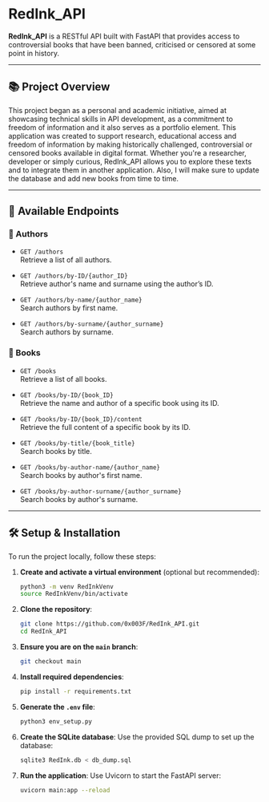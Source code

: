 # RedInk_API

**RedInk_API** is a RESTful API built with FastAPI that provides access to controversial books that have been banned, criticised or censored at some point in history.

---

## 📚 Project Overview

This project began as a personal and academic initiative, aimed at showcasing technical skills in API development, as a commitment to freedom of information and it also serves as a portfolio element.
This application was created to support research, educational access and freedom of information by making historically challenged, controversial or censored books available in digital format. Whether you're a researcher, developer or simply curious, RedInk_API allows you to explore these texts and to integrate them in another application. Also, I will make sure to update the database and add new books from time to time.

---

## 🚀 Available Endpoints

### 🔎 Authors

- `GET /authors`  
  Retrieve a list of all authors.

- `GET /authors/by-ID/{author_ID}`  
  Retrieve author's name and surname using the author’s ID.

- `GET /authors/by-name/{author_name}`  
  Search authors by first name.

- `GET /authors/by-surname/{author_surname}`  
  Search authors by surname.

### 📖 Books

- `GET /books`  
  Retrieve a list of all books.

- `GET /books/by-ID/{book_ID}`  
  Retrieve the name and author of a specific book using its ID.

- `GET /books/by-ID/{book_ID}/content`  
  Retrieve the full content of a specific book by its ID.

- `GET /books/by-title/{book_title}`  
  Search books by title.

- `GET /books/by-author-name/{author_name}`  
  Search books by author's first name.

- `GET /books/by-author-surname/{author_surname}`  
  Search books by author's surname.

---

## 🛠️ Setup & Installation

To run the project locally, follow these steps:

1. **Create and activate a virtual environment** (optional but recommended):

   ```bash
   python3 -m venv RedInkVenv
   source RedInkVenv/bin/activate

2. **Clone the repository**:
   ```bash
   git clone https://github.com/0x003F/RedInk_API.git
   cd RedInk_API
    ````

3. **Ensure you are on the `main` branch**:

   ```bash
   git checkout main
   ```

4. **Install required dependencies**:

   ```bash
   pip install -r requirements.txt
   ```

5. **Generate the `.env` file**:

   ```bash
   python3 env_setup.py
   ```

6. **Create the SQLite database**:
   Use the provided SQL dump to set up the database:

   ```bash
   sqlite3 RedInk.db < db_dump.sql
   ```

7. **Run the application**:
   Use Uvicorn to start the FastAPI server:

   ```bash
   uvicorn main:app --reload
   ```
